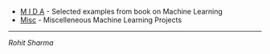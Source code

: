 
* [M I D A](mida) - Selected examples from book on Machine Learning
* [Misc](Misc) - Miscelleneous Machine Learning Projects

***
*Rohit Sharma*
